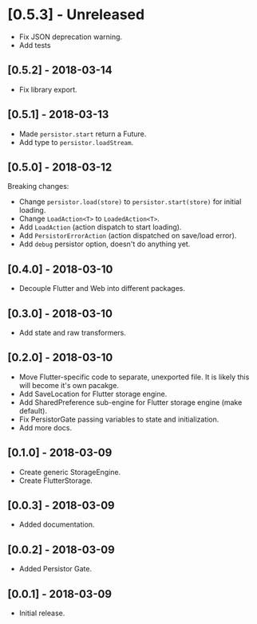 # [0.5.3] - Unreleased

* Fix JSON deprecation warning.
* Add tests

## [0.5.2] - 2018-03-14

* Fix library export.

## [0.5.1] - 2018-03-13

* Made `persistor.start` return a Future.
* Add type to `persistor.loadStream`.

## [0.5.0] - 2018-03-12

Breaking changes:
* Change `persistor.load(store)` to `persistor.start(store)` for initial loading.
* Change `LoadAction<T>` to `LoadedAction<T>`.
* Add `LoadAction` (action dispatch to start loading).
* Add `PersistorErrorAction` (action dispatched on save/load error).
* Add `debug` persistor option, doesn't do anything yet.

## [0.4.0] - 2018-03-10

* Decouple Flutter and Web into different packages.

## [0.3.0] - 2018-03-10

* Add state and raw transformers.

## [0.2.0] - 2018-03-10

* Move Flutter-specific code to separate, unexported file.
  It is likely this will become it's own pacakge.
* Add SaveLocation for Flutter storage engine.
* Add SharedPreference sub-engine for Flutter storage engine (make default).
* Fix PersistorGate passing variables to state and initialization.
* Add more docs.

## [0.1.0] - 2018-03-09

* Create generic StorageEngine.
* Create FlutterStorage.

## [0.0.3] - 2018-03-09

* Added documentation.

## [0.0.2] - 2018-03-09

* Added Persistor Gate.

## [0.0.1] - 2018-03-09

* Initial release.
